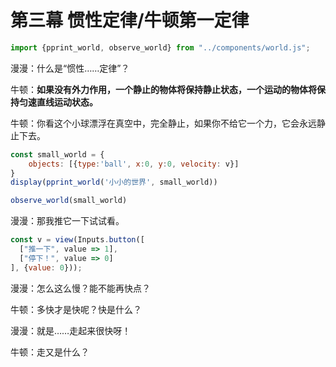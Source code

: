 # 第三幕 惯性定律/牛顿第一定律

```js
import {pprint_world, observe_world} from "../components/world.js";
```

漫漫：什么是“惯性……定律”？

牛顿：**如果没有外力作用，一个静止的物体将保持静止状态，一个运动的物体将保持匀速直线运动状态。**

牛顿：你看这个小球漂浮在真空中，完全静止，如果你不给它一个力，它会永远静止下去。

```js
const small_world = {
    objects: [{type:'ball', x:0, y:0, velocity: v}]
}
display(pprint_world('小小的世界', small_world)) 
```

```js
observe_world(small_world)
```

漫漫：那我推它一下试试看。

```js
const v = view(Inputs.button([
  ["推一下", value => 1],
  ["停下！", value => 0]
], {value: 0}));
```

漫漫：怎么这么慢？能不能再快点？

牛顿：多快才是快呢？快是什么？

漫漫：就是……走起来很快呀！

牛顿：走又是什么？